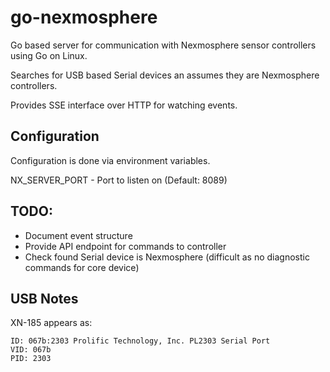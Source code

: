 # go-nexmosphere

Go based server for communication with Nexmosphere sensor controllers using Go on Linux.

Searches for USB based Serial devices an assumes they are Nexmosphere controllers.

Provides SSE interface over HTTP for watching events.

## Configuration

Configuration is done via environment variables.

NX_SERVER_PORT - Port to listen on (Default: 8089)

## TODO:

- Document event structure
- Provide API endpoint for commands to controller
- Check found Serial device is Nexmosphere (difficult as no diagnostic commands for core device)

## USB Notes

XN-185 appears as:

```
ID: 067b:2303 Prolific Technology, Inc. PL2303 Serial Port
VID: 067b
PID: 2303
```
